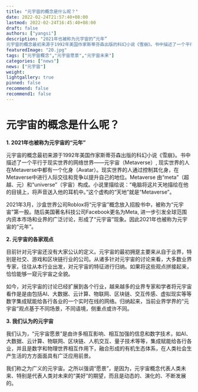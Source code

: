 ```yaml
---
title: "元宇宙的概念是什么呢？"
date: 2022-02-24T21:57:40+08:00
lastmod: 2022-02-24T16:45:40+08:00
draft: false
authors: ["yangsi"]
description: "2021年也被称为元宇宙的“元年”
元宇宙的概念最初来源于1992年美国作家斯蒂芬森出版的科幻小说《雪崩》。书中描述了一个平行于现实世界的网络世界——元宇宙（Metaverse）, 现实世界的人在Metaverse中都有一个化身（Avatar）。现实世界的人通过控制其化身，在Metaverse中进行人际交往和竞争以提升自己的地位。Metaverse 由“meta”（超越、元）和“universe”（宇宙）构成。小说里描绘说：“电脑将这片天地描绘在他的目镜上，将声音送入他的耳机中。”这个虚构的“天地”就是“Metaverse”。"
featuredImage: "20.jpg"
tags: ["元宇宙概念","元宇宙愿景","元宇宙未来"]
categories: ["news"]
news: ["元宇宙"]
weight: 
lightgallery: true
pinned: false
recommend: false
recommend1: false
---
```


# 元宇宙的概念是什么呢？

**1. 2021年也被称为元宇宙的“元年”**

 元宇宙的概念最初来源于1992年美国作家斯蒂芬森出版的科幻小说《雪崩》。书中描述了一个平行于现实世界的网络世界——元宇宙（Metaverse）, 现实世界的人在Metaverse中都有一个化身（Avatar）。现实世界的人通过控制其化身，在Metaverse中进行人际交往和竞争以提升自己的地位。Metaverse 由“meta”（超越、元）和“universe”（宇宙）构成。小说里描绘说：“电脑将这片天地描绘在他的目镜上，将声音送入他的耳机中。”这个虚构的“天地”就是“Metaverse”。

 2021年3月，沙盒世界公司Roblox将“元宇宙”概念放入招股书中，被称为“元宇宙”第一股。随后美国著名科技公司Facebook更名为Meta, 进一步引发全球范围内资本市场和业界的广泛讨论，形成了“元宇宙”现象。因此2021年也被称为元宇宙的“元年”。

**2. 元宇宙的各家观点**

目前针对元宇宙还没有大家公认的定义。元宇宙的最初拥趸主要来从自于业界，特别是社交、游戏和区块链行业的公司。从诸多针对元宇宙的讨论来看，大多数业界专家，往往从本行业出发，对元宇宙的特征进行归纳。如果将这些观点拼接起来，恰恰能够一窥元宇宙之全貌。

如今，对元宇宙的讨论已经扩展到各个行业，越来越多的业界专家和学者将元宇宙看作是是由包括AI、大数据、云计算、物联网、区块链、交互传感、虚拟现实等等数字集成赋能给各行各业的一个实时在线的网络。归纳起来，当前业界学界的“元宇宙”观点基于不同场景，不同语境，侧重点或许不同。

**3. 我们认为的元宇宙**

我们认为，“元宇宙愿景”是由许多相互影响、相互加强的信息和数字技术，如AI、大数据、云计算、物联网、区块链、人机交互、量子技术等等，集成赋能给各行各业，并且是数字和物理世界相互作用下，融合形成的有机生态体系，在人类社会生产生活的方方面面具有广泛应用前景。

我们称之为广义的元宇宙。之所以强调“愿景”，是因为，元宇宙概念代表人类未来、特别是代表人类对未来的“美好”的期望，而且是动态的、演化的、不断发展的。